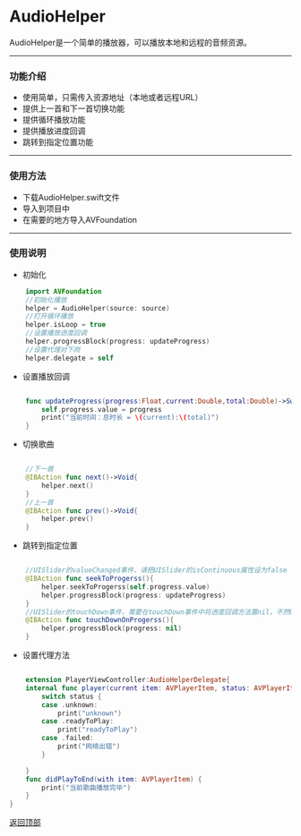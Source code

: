 # <a name="head">AudioHelper</a>

AudioHelper是一个简单的播放器，可以播放本地和远程的音频资源。

***

### 功能介绍
- 使用简单，只需传入资源地址（本地或者远程URL）
- 提供上一首和下一首切换功能
- 提供循环播放功能
- 提供播放进度回调
- 跳转到指定位置功能

***

### 使用方法
- 下载AudioHelper.swift文件
- 导入到项目中
- 在需要的地方导入AVFoundation

***

### 使用说明
- 初始化
``` swift
	import AVFoundation
	//初始化播放
    helper = AudioHelper(source: source)
    //打开循环播放
    helper.isLoop = true
    //设置播放进度回调
    helper.progressBlock(progress: updateProgress)
    //设置代理对下岗
    helper.delegate = self

```
- 设置播放回调
``` swift

	func updateProgress(progress:Float,current:Double,total:Double)->Swift.Void{
        self.progress.value = progress
        print("当前时间：总时长 = \(current):\(total)")
    }

```
- 切换歌曲
``` swift

	//下一首
    @IBAction func next()->Void{
        helper.next()
    }
    //上一首
    @IBAction func prev()->Void{
        helper.prev()
    }

```
- 跳转到指定位置
``` swift

	//UISlider的valueChanged事件，请把UISlider的isContinuous属性设为false
    @IBAction func seekToProgerss(){
        helper.seekToProgerss(self.progress.value)
        helper.progressBlock(progress: updateProgress)
    }
    //UISlider的touchDown事件，需要在touchDown事件中将进度回调方法置nil，不然UISlider会出现跳动
    @IBAction func touchDownOnProgerss(){
        helper.progressBlock(progress: nil)
    }

```
- 设置代理方法
``` swift

	extension PlayerViewController:AudioHelperDelegate{
    internal func player(current item: AVPlayerItem, status: AVPlayerItemStatus) {
        switch status {
        case .unknown:
            print("unknown")
        case .readyToPlay:
            print("readyToPlay")
        case .failed:
            print("网络出错")
        }

    }
    func didPlayToEnd(with item: AVPlayerItem) {
        print("当前歌曲播放完毕")
    }
}

```
[返回顶部](#head)


